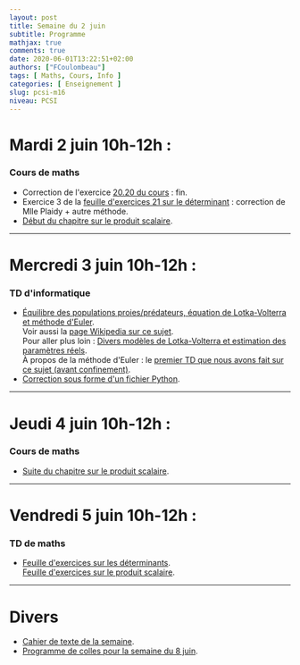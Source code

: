 ```yaml
---
layout: post
title: Semaine du 2 juin
subtitle: Programme
mathjax: true
comments: true
date: 2020-06-01T13:22:51+02:00
authors: ["FCoulombeau"]
tags: [ Maths, Cours, Info ]
categories: [ Enseignement ]
slug: pcsi-m16
niveau: PCSI
---
```


# Mardi 2 juin 10h-12h :
### Cours de maths
- Correction de l'exercice [20.20 du cours](https://fcoulombeau.github.io/cours/PCSI-Cours-19052020.pdf) : fin.
- Exercice 3 de la [feuille d'exercices 21 sur le déterminant](https://fcoulombeau.github.io/cours/PCSI-Exo-28052020.pdf) : correction de Mlle Plaidy + autre méthode.
- [Début du chapitre sur le produit scalaire](https://fcoulombeau.github.io/cours/PCSI-Cours-02062020.pdf).

---

# Mercredi 3 juin 10h-12h : 
### TD d'informatique

- [Équilibre des populations proies/prédateurs, équation de Lotka-Volterra et méthode d'Euler](https://fcoulombeau.github.io/cours/PCSI-Info-03062020.pdf).  
  Voir aussi la [page Wikipedia sur ce sujet](https://fr.wikipedia.org/wiki/%C3%89quations_de_pr%C3%A9dation_de_Lotka-Volterra).  
  Pour aller plus loin : [Divers modèles de Lotka-Volterra et estimation des paramètres réels](https://pbil.univ-lyon1.fr/R/pdf/tdr4a.pdf).  
  À propos de la méthode d'Euler : le [premier TD que nous avons fait sur ce sujet (avant confinement)](https://fcoulombeau.github.io/cours/TD-PenduleOscillant.pdf).
- [Correction sous forme d'un fichier Python](https://fcoulombeau.github.io/cours/TD15LotkaVolterra.py).

---

# Jeudi 4 juin 10h-12h : 
### Cours de maths

- [Suite du chapitre sur le produit scalaire](https://fcoulombeau.github.io/cours/PCSI-Cours-04062020.pdf).

---

# Vendredi 5 juin 10h-12h : 
### TD de maths

- [Feuille d'exercices sur les déterminants](https://fcoulombeau.github.io/cours/PCSI-Exo-28052020.pdf).  
  [Feuille d'exercices sur le produit scalaire](https://fcoulombeau.github.io/cours/PCSI-Exo-05062020.pdf).

---

# Divers

- [Cahier de texte de la semaine](https://fcoulombeau.github.io/cours/CT-02062020.pdf).
- [Programme de colles pour la semaine du 8 juin](https://fcoulombeau.github.io/cours/PC-08062020.pdf).